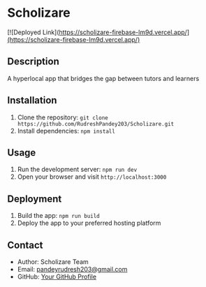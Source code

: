 # Scholizare

[![Deployed Link](https://scholizare-firebase-lm9d.vercel.app/](https://scholizare-firebase-lm9d.vercel.app/)

## Description

A hyperlocal app that bridges the gap between tutors and learners



## Installation

1. Clone the repository: `git clone https://github.com/RudreshPandey203/Scholizare.git`
2. Install dependencies: `npm install`

## Usage

1. Run the development server: `npm run dev`
2. Open your browser and visit `http://localhost:3000`

## Deployment

1. Build the app: `npm run build`
2. Deploy the app to your preferred hosting platform

<!-- ## Contributing

Contributions are welcome! Please follow the guidelines in [CONTRIBUTING.md](CONTRIBUTING.md).

## License

This project is licensed under the [MIT License](LICENSE). -->

## Contact

- Author: Scholizare Team
- Email: pandeyrudresh203@gmail.com
- GitHub: [Your GitHub Profile](https://github.com/RudreshPandey203)

